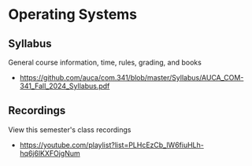 Operating Systems
=================

## Syllabus

General course information, time, rules, grading, and books

* <https://github.com/auca/com.341/blob/master/Syllabus/AUCA_COM-341_Fall_2024_Syllabus.pdf>

## Recordings

View this semester's class recordings

* <https://youtube.com/playlist?list=PLHcEzCb_lW6fiuHLh-hq6j6lKXFOjgNum>
